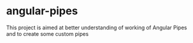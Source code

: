 # angular-pipes
This project is aimed at better understanding of working of Angular Pipes and to create some custom pipes 
